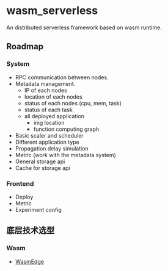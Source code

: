 # wasm_serverless
An distributed serverless framework based on wasm runtime.

## Roadmap
### System
- RPC communication between nodes.
- Metadata management.
    - IP of each nodes
    - location of each nodes
    - status of each nodes (cpu, mem, task)
    - status of each task
    - all deployed application
        - img location
        - function computing graph
- Basic scaler and scheduler
- Different application type
- Propagation delay simulation
- Metric (work with the metadata system)
- General storage api
- Cache for storage api

### Frontend
- Deploy
- Metric
- Experiment config

## 底层技术选型

### Wasm
- [WasmEdge](https://wasmedge.org/)

